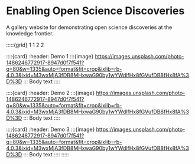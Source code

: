 # Enabling Open Science Discoveries

 A gallery website for demonstrating open science discoveries at the knowledge frontier.

:::::{grid} 1 1 2 2

::::{card}
:header: Demo 1
:::{image} https://images.unsplash.com/photo-1486246772917-8947d0f7f541?q=80&w=1335&auto=format&fit=crop&ixlib=rb-4.0.3&ixid=M3wxMjA3fDB8MHxwaG90by1wYWdlfHx8fGVufDB8fHx8fA%3D%3D
:::
Body text
::::

::::{card}
:header: Demo 2
:::{image} https://images.unsplash.com/photo-1486246772917-8947d0f7f541?q=80&w=1335&auto=format&fit=crop&ixlib=rb-4.0.3&ixid=M3wxMjA3fDB8MHxwaG90by1wYWdlfHx8fGVufDB8fHx8fA%3D%3D
:::
Body text
::::

::::{card}
:header: Demo 3
:::{image} https://images.unsplash.com/photo-1486246772917-8947d0f7f541?q=80&w=1335&auto=format&fit=crop&ixlib=rb-4.0.3&ixid=M3wxMjA3fDB8MHxwaG90by1wYWdlfHx8fGVufDB8fHx8fA%3D%3D
:::
Body text
::::
:::::
